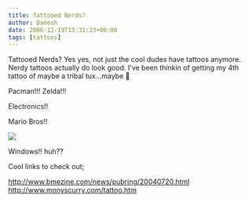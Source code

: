 ```yaml
---
title: Tattooed Nerds?
author: Danesh
date: 2006-12-19T15:31:23+00:00
tags: [tattoos]
---
```

Tattooed Nerds? Yes yes, not just the cool dudes have tattoos anymore. Nerdy tattoos actually do look good. I've been thinkin of getting my 4th tattoo of maybe a tribal tux...maybe 🙂

Pacman!!! Zelda!!!

Electronics!!

Mario Bros!!

![][1] 

Windows!! huh??

Cool links to check out;

http://www.bmezine.com/news/pubring/20040720.html  
http://www.monyscurry.com/tattoo.htm

 [1]: http://www.tonsoftattoos.com/wp-content/images/thumb-cache/26f3216e4954c86b8f8d395a452696c0.jpg
